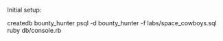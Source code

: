 Initial setup:

createdb bounty_hunter
psql -d bounty_hunter -f labs/space_cowboys.sql
ruby db/console.rb
